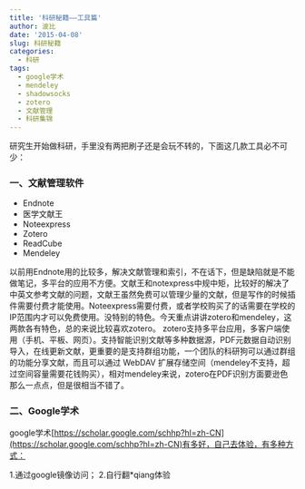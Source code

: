 ```yaml
---
title: '科研秘籍——工具篇'
author: 波比
date: '2015-04-08'
slug: 科研秘籍
categories:
  - 科研
tags: 
  - google学术
  - mendeley
  - shadowsocks
  - zotero
  - 文献管理
  - 科研集锦
---
```


研究生开始做科研，手里没有两把刷子还是会玩不转的，下面这几款工具必不可少：

### 一、文献管理软件

*   Endnote
*   医学文献王
*   Noteexpress
*   Zotero
*   ReadCube
*   Mendeley

以前用Endnote用的比较多，解决文献管理和索引，不在话下，但是缺陷就是不能做笔记，多平台的应用不方便。文献王和notexpress中规中矩，比较好的解决了中英文参考文献的问题，文献王虽然免费可以管理少量的文献，但是写作的时候插件需要付费才能使用。Noteexpress需要付费，或者学校购买了的话需要在学校的IP范围内才可以免费使用。没特别的特色。今天重点讲讲zotero和mendeley，这两款各有特色，总的来说比较喜欢zotero。 zotero支持多平台应用，多客户端使用（手机、平板、网页）。支持智能识别文献等多种数据源，PDF元数据自动识别导入，在线更新文献，更重要的是支持群组功能，一个团队的科研狗可以通过群组的功能分享文献，而且可以通过 WebDAV 扩展存储空间（mendeley不支持，超过空间容量需要花钱购买），相对mendeley来说，zotero在PDF识别方面要逊色那么一点点，但是很相当不错了。 

### 二、Google学术 

google学术[https://scholar.google.com/schhp?hl=zh-CN](https://scholar.google.com/schhp?hl=zh-CN)有多好，自己去体验，有多种方式：

1.通过google镜像访问；
2.自行翻\*qiang体验
